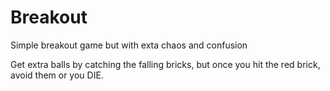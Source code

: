 # Breakout
Simple breakout game but with exta chaos and confusion

Get extra balls by catching the falling bricks, but once you hit the red brick, avoid them or you DIE.
